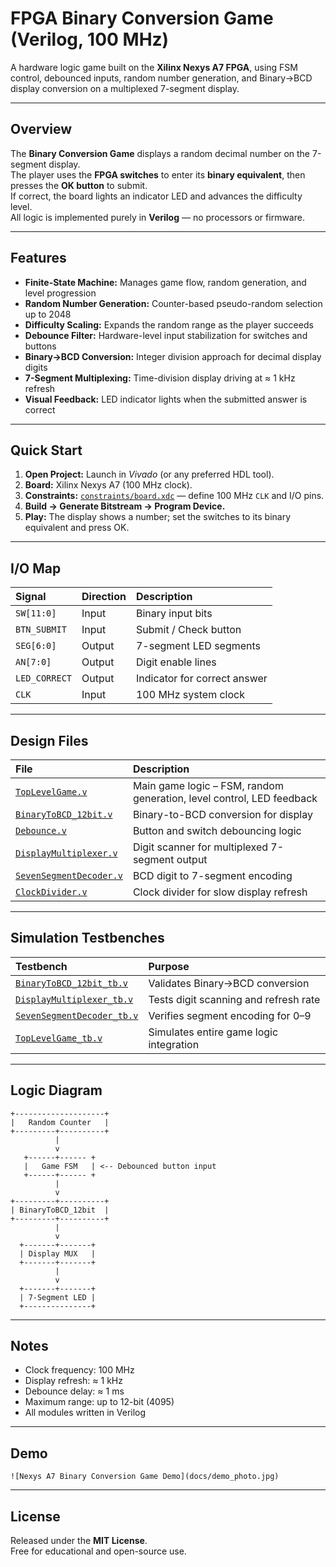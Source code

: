 # FPGA Binary Conversion Game (Verilog, 100 MHz)

A hardware logic game built on the **Xilinx Nexys A7 FPGA**, using FSM control, debounced inputs, random number generation, and Binary→BCD display conversion on a multiplexed 7-segment display.

---

## Overview

The **Binary Conversion Game** displays a random decimal number on the 7-segment display.  
The player uses the **FPGA switches** to enter its **binary equivalent**, then presses the **OK button** to submit.  
If correct, the board lights an indicator LED and advances the difficulty level.  
All logic is implemented purely in **Verilog** — no processors or firmware.

---

## Features

- **Finite-State Machine:** Manages game flow, random generation, and level progression  
- **Random Number Generation:** Counter-based pseudo-random selection up to 2048  
- **Difficulty Scaling:** Expands the random range as the player succeeds  
- **Debounce Filter:** Hardware-level input stabilization for switches and buttons  
- **Binary→BCD Conversion:** Integer division approach for decimal display digits  
- **7-Segment Multiplexing:** Time-division display driving at ≈ 1 kHz refresh  
- **Visual Feedback:** LED indicator lights when the submitted answer is correct  

---

## Quick Start

1. **Open Project:** Launch in *Vivado* (or any preferred HDL tool).  
2. **Board:** Xilinx Nexys A7 (100 MHz clock).  
3. **Constraints:** [`constraints/board.xdc`](constraints/board.xdc) — define 100 MHz `CLK` and I/O pins.  
4. **Build → Generate Bitstream → Program Device.**  
5. **Play:** The display shows a number; set the switches to its binary equivalent and press OK.  

---

## I/O Map

| Signal | Direction | Description |
|:--|:--|:--|
| `SW[11:0]` | Input | Binary input bits |
| `BTN_SUBMIT` | Input | Submit / Check button |
| `SEG[6:0]` | Output | 7-segment LED segments |
| `AN[7:0]` | Output | Digit enable lines |
| `LED_CORRECT` | Output | Indicator for correct answer |
| `CLK` | Input | 100 MHz system clock |

---

## Design Files

| File | Description |
|:--|:--|
| [`TopLevelGame.v`](Code/TopLevelGame.v) | Main game logic – FSM, random generation, level control, LED feedback |
| [`BinaryToBCD_12bit.v`](Code/BinaryToBCD_12bit.v) | Binary-to-BCD conversion for display |
| [`Debounce.v`](Code/Debounce.v) | Button and switch debouncing logic |
| [`DisplayMultiplexer.v`](Code/DisplayMultiplexer.v) | Digit scanner for multiplexed 7-segment output |
| [`SevenSegmentDecoder.v`](Code/SevenSegmentDecoder.v) | BCD digit to 7-segment encoding |
| [`ClockDivider.v`](Code\clk_divider.v) | Clock divider for slow display refresh |

---

## Simulation Testbenches

| Testbench | Purpose |
|:--|:--|
| [`BinaryToBCD_12bit_tb.v`](Code/BinaryToBCD_12bit_tb.v) | Validates Binary→BCD conversion |
| [`DisplayMultiplexer_tb.v`](Code/DisplayMultiplexer_tb.v) | Tests digit scanning and refresh rate |
| [`SevenSegmentDecoder_tb.v`](Code/SevenSegmentDecoder_tb.v) | Verifies segment encoding for 0–9 |
| [`TopLevelGame_tb.v`](Code/TopLevelGame_tb.v) | Simulates entire game logic integration |

---

## Logic Diagram

```
+--------------------+
|   Random Counter   |
+---------+----------+
          |
          v
   +------+------ +
   |   Game FSM   | <-- Debounced button input
   +------+------ +
          |
          v
+---------+----------+
| BinaryToBCD_12bit  |
+---------+----------+
          |
          v
  +-------+-------+
  | Display MUX   |
  +-------+-------+
          |
          v
  +-------+-------+
  | 7-Segment LED |
  +---------------+
```

---

## Notes

- Clock frequency: 100 MHz  
- Display refresh: ≈ 1 kHz  
- Debounce delay: ≈ 1 ms  
- Maximum range: up to 12-bit (4095)  
- All modules written in Verilog  

---

## Demo



```
![Nexys A7 Binary Conversion Game Demo](docs/demo_photo.jpg)
```

---

## License

Released under the **MIT License**.  
Free for educational and open-source use.
